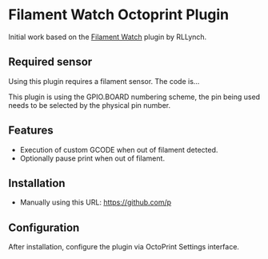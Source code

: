 # Filament Watch Octoprint Plugin

Initial work based on the [Filament Watch](https://github.com/rllynch/filament_watch) plugin by RLLynch.

## Required sensor

Using this plugin requires a filament sensor. The code is...

This plugin is using the GPIO.BOARD numbering scheme, the pin being used needs to be selected by the physical pin number.

## Features

* Execution of custom GCODE when out of filament detected.
* Optionally pause print when out of filament.

## Installation

* Manually using this URL: https://github.com/p

## Configuration

After installation, configure the plugin via OctoPrint Settings interface.
